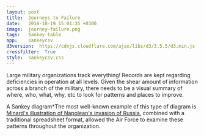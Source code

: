 ```yaml
---
layout: post
title:  Journeys to Failure
date:   2018-10-19 15:01:35 +0300
image:  journey-failure.png
tags:   Sankey table
app:    sankeycsv
d3version:  https://cdnjs.cloudflare.com/ajax/libs/d3/3.5.5/d3.min.js
crossfilter:  True
style:  sankeycsv.css
---
```


Large military organizations track everything! Records are kept regarding deficiencies in operation at all levels. Given the shear amount of information across a branch of the military, there needs to be a visual summary of where, who, what, why, etc to look for patterns and places to improve.
          
A Sankey diagram<span class='tooltip'>*<span class="tooltiptext">The most well-known example of this type of diagram is
<a href = "https://en.wikipedia.org/wiki/Sankey_diagram#/media/File:Minard.png">Minard's illustration of Napolean's invasion of Russia.</a> </span></span> combined with a traditional spreadsheet format, allowed the Air Force to examine these patterns throughout the organization.
